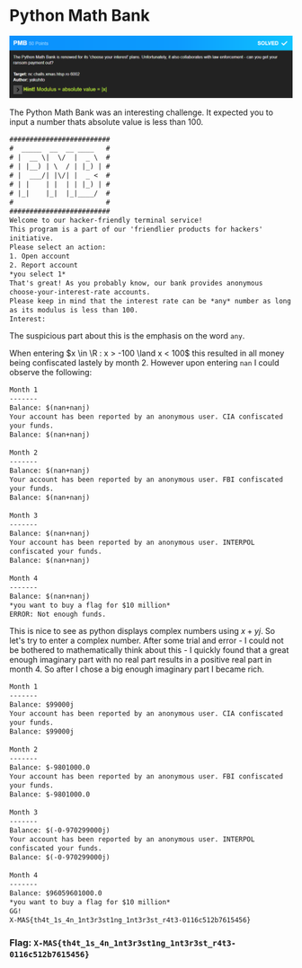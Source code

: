 # Python Math Bank

![](PMB.png)

The Python Math Bank was an interesting challenge. It expected you to input a number thats absolute value is less than 100.

```raw
#########################
#  _____  __  __ ____   #
# |  __ \|  \/  |  _ \  #
# | |__) | \  / | |_) | #
# |  ___/| |\/| |  _ <  #
# | |    | |  | | |_) | #
# |_|    |_|  |_|____/  #
#                       #
#########################
Welcome to our hacker-friendly terminal service!
This program is a part of our 'friendlier products for hackers' initiative.
Please select an action:
1. Open account
2. Report account
*you select 1*
That's great! As you probably know, our bank provides anonymous choose-your-interest-rate accounts.
Please keep in mind that the interest rate can be *any* number as long as its modulus is less than 100.
Interest:
```

The suspicious part about this is the emphasis on the word `any`.

When entering $x \in \R : x > -100 \land x < 100$ this resulted in all money being confiscated lastely by month 2.
However upon entering `nan` I could observe the following:
```raw
Month 1
-------
Balance: $(nan+nanj)
Your account has been reported by an anonymous user. CIA confiscated your funds.
Balance: $(nan+nanj)

Month 2
-------
Balance: $(nan+nanj)
Your account has been reported by an anonymous user. FBI confiscated your funds.
Balance: $(nan+nanj)

Month 3
-------
Balance: $(nan+nanj)
Your account has been reported by an anonymous user. INTERPOL confiscated your funds.
Balance: $(nan+nanj)

Month 4
-------
Balance: $(nan+nanj)
*you want to buy a flag for $10 million*
ERROR: Not enough funds.
```

This is nice to see as python displays complex numbers using $x + yj$. So let's try to enter a complex number.
After some trial and error - I could not be bothered to mathematically think about this - I quickly found that a great enough imaginary part with no real part results in a positive real part in month 4. So after I chose a big enough imaginary part I became rich.

```raw
Month 1
-------
Balance: $99000j
Your account has been reported by an anonymous user. CIA confiscated your funds.
Balance: $99000j

Month 2
-------
Balance: $-9801000.0
Your account has been reported by an anonymous user. FBI confiscated your funds.
Balance: $-9801000.0

Month 3
-------
Balance: $(-0-970299000j)
Your account has been reported by an anonymous user. INTERPOL confiscated your funds.
Balance: $(-0-970299000j)

Month 4
-------
Balance: $96059601000.0
*you want to buy a flag for $10 million*
GG!
X-MAS{th4t_1s_4n_1nt3r3st1ng_1nt3r3st_r4t3-0116c512b7615456}
```

### Flag: `X-MAS{th4t_1s_4n_1nt3r3st1ng_1nt3r3st_r4t3-0116c512b7615456}`
